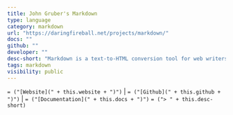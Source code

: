```yaml
---
title: John Gruber's Markdown
type: language
category: markdown
url: "https://daringfireball.net/projects/markdown/"
docs: ""
github: ""
developer: ""
desc-short: "Markdown is a text-to-HTML conversion tool for web writers. Markdown allows you to write using an easy-to-read, easy-to-write plain text format, then convert it to structurally valid XHTML (or HTML).\nThus, “Markdown” is two things: (1) a plain text formatting syntax; and (2) a software tool, written in Perl, that converts the plain text formatting to HTML.\n"
tags: markdown
visibility: public
---
```

`= ("[Website](" + this.website + ")")` |  `= ("[Github](" + this.github + ")")` | `= ("[Documentation](" + this.docs + ")")`
`= ("> " + this.desc-short)`